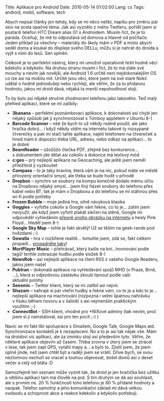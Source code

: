 Title: Aplikace pro Android
Date: 2010-05-14 01:02:00
Lang: cs
Tags: android, mobil, software, tech

Abych nepsal články jen tehdy, kdy se mi něco nelíbí, napíšu pro změnu pár slov na zcela opačné téma. Jak asi vyznělo z mého Twitteru, pořídil jsem si postarší telefon HTC Dream alias G1 s Androidem. Musím říct, že je to paráda. Oceňuji, že mě to odpoutává od domova a hlavně od počítače. Jeden příklad za všechny – materiály do školy mám v PDF a místo abych seděl doma a koukal do displeje svého DELLu, můžu si je nahrát do droida a vyjít s nimi do lesů. Sen splněn.

Celkově je to perfektní nástroj, který mi umožnil operativně řešit hodně věcí kdekoliv a kdykoliv. Na druhou stranu musím i říct, že to má stále své mouchy a nevím jak novější, ale Android 1.6 určitě není nejdokonalejším OS co lze asi na mobilu mít. Určitě jsou věci, které jsem na své staré Nokii udělal o hodně jednodušeji nebo rychleji, ale věřím, že za tu přidanou hodnotu, jakou mi droid dává, nějaká ta menší nepohodlnost stojí.

To by bylo asi nějaké stručné zhodnocení telefonu jako takového. Teď malý přehled aplikací, které se mi zalíbily:

-   **3banana** – perfektní poznámkovací aplikace, k dokonalosti asi chybí jen nějaký způsob jak ji synchronizovat s Tomboy appletem v Ubuntu 8-)
-   **Barcode Scanner** – néé že bych to už někdy reálně použil, ale jako hračka dobrý… i když někdy vidím na internetu takové ty rozsypané čtverečky a pak mi stačí tahle aplikace, najetí telefonem na čtvereček a hned mám k dispozici třeba URL, adresu, nebo odkaz na aplikaci… to je dobré
-   **BeamReader** – úžožůžo čtečka PDF, zřejmě bez konkurence… s dokumentem jde dělat asi cokoliv a dokonce má textový mód
-   **c:geo** – prý nejlepší aplikace na Geocaching, ale ještě jsem neměl příležitost ji vyzkoušet
-   **Compass** – to je taky kravina, která vám je na nic, pokud máte ve městě přirozený orientační smysl, ale třeba se bude hodit v přírodě
-   **Dropbox** – synchro se soubory na kompu konečně dodalo mému účtu na Dropboxu nějaký smysl… jsem líný házet soubory do telefonu přes kabel nebo BT, tak je mám v Dropboxu a do telefonu se mi stáhnou přes wi-fi podle potřeby
-   **Frozen Bubble** – moje jediná hra, silně návyková klasika
-   **Goggles** – vyfoťte cokoliv a Google vám řekne, co to je… zatím jsem nevyužil, ale když jsem vyfotil plakát slečen na stěně, Google mi odpověděl vyhledáním [přesně onoho obrázku na internetu](http://www.google.cz/images?q=pink+floyd+girls) a hesly Pink Floyd… hleděl jsem 8-)
-   **Google Sky Map** – tohle je fakt skvělý! Už se těším na geek-rande pod hvězdami ;-)
-   **Gowalla** – hra v rozšířené realitě… tomuhle jsem, zdá se, fakt celkem propadl… [propadněte taky](http://met.blog.root.cz/2010/05/05/pojdte-hrat-gowallu/)!
-   **MortPlayer Music** – přehrávač, který kašle na kni…hovnování podle tagů! tenhle zobrazuje hudbu podle složek 8-)
-   **NewsRob** – asi nejlepší aplikace na čtení RSS z vašeho Google Readeru, jakou jsem našel
-   **Pubtran** – dokonalá aplikace na vyhledávání spojů MHD (v Praze, Brně, …), která si odjezdovou zastávku zkouší tipnout podle vaší aktuální polohy
-   **Seesmic** – Twitter klient, který se mi zalíbil asi nejvíc
-   **Shazam** – nahraje si pár vteřin hudby a řekne vám, co to je a kdo to je… nejlepší aplikace na machrování (rozpozná i velmi špatnou nahrávku v hluku během hovoru a v šalině) s asi nejmenším praktickým využitím ;-)
-   **ConnectBot** – SSH klient, vhodné pro \*NIXové adminy (tak nevím, proč jsem si ji nainstaloval, asi pro ten pocit ;-) )

Navíc se mi fakt líbí spolupráce s Gmailem, Google Talk, Google Maps atd. Synchronizace kontaktů je k nezaplacení. No a to je asi tak nějak vše. Mám na droidovi víc aplikací, ale za zmínku stojí asi především tyto. Věřím, že některé aplikace objevím až časem. Třeba zrovna v úterý jsem se ztrácel v lese, tak jsem zapl GPS, vytáhl mapy a… a bylo to. Zjistil jsem, že jsem úplně jinde, než jsem chtěl být a raději jsem se vrátil. Dříve bych, se svou nezlomnou nechuťí se vracet a touhou objevovat, došel domů asi v deset večer a celý od bláta :D

Samozřejmě ten seznam může vyznít tak, že droid je jen hračička bez užitku a většinu aplikací tam má člověk na prd. S tím druhým se dá asi souhlasit, ale s prvním ne. 20 % funkčnosti toho telefonu je 80 % přidané hodnoty a naopak. Telefon samotný a jeho komunikační základ mi dává velkou svobodu a schopnost akce a reakce kdekoliv a kdykoliv potřebuji.
